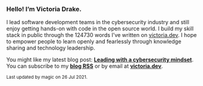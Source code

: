 ### Hello! I’m Victoria Drake.

I lead software development teams in the cybersecurity industry and still enjoy getting hands-on with code in the open source world. I build my skill stack in public through the 124730 words I’ve written on [victoria.dev](https://victoria.dev). I hope to empower people to learn openly and fearlessly through knowledge sharing and technology leadership.

You might like my latest blog post: **[Leading with a cybersecurity mindset](https://victoria.dev/blog/leading-with-a-cybersecurity-mindset/)**. You can subscribe to my [**blog RSS**](https://victoria.dev/index.xml) or by email at [**victoria.dev**](https://victoria.dev).

<sub>Last updated by magic on 26 Jul 2021.</sub>
